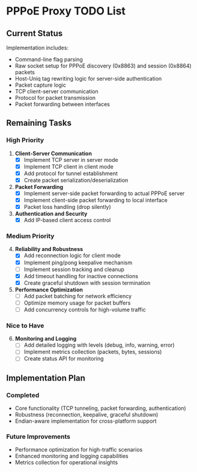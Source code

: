 # PPPoE Proxy TODO List

## Current Status

Implementation includes:
- Command-line flag parsing
- Raw socket setup for PPPoE discovery (0x8863) and session (0x8864) packets
- Host-Uniq tag rewriting logic for server-side authentication
- Packet capture logic
- TCP client-server communication
- Protocol for packet transmission
- Packet forwarding between interfaces

## Remaining Tasks

### High Priority

1. **Client-Server Communication**
   - [x] Implement TCP server in server mode
   - [x] Implement TCP client in client mode
   - [x] Add protocol for tunnel establishment
   - [x] Create packet serialization/deserialization

2. **Packet Forwarding**
   - [x] Implement server-side packet forwarding to actual PPPoE server
   - [x] Implement client-side packet forwarding to local interface
   - [x] Packet loss handling (drop silently)

3. **Authentication and Security**
   - [x] Add IP-based client access control

### Medium Priority

4. **Reliability and Robustness**
   - [x] Add reconnection logic for client mode
   - [x] Implement ping/pong keepalive mechanism
   - [ ] Implement session tracking and cleanup
   - [x] Add timeout handling for inactive connections
   - [x] Create graceful shutdown with session termination

5. **Performance Optimization**
   - [ ] Add packet batching for network efficiency
   - [ ] Optimize memory usage for packet buffers
   - [ ] Add concurrency controls for high-volume traffic

### Nice to Have

6. **Monitoring and Logging**
   - [ ] Add detailed logging with levels (debug, info, warning, error)
   - [ ] Implement metrics collection (packets, bytes, sessions)
   - [ ] Create status API for monitoring

## Implementation Plan

### Completed
- Core functionality (TCP tunneling, packet forwarding, authentication)
- Robustness (reconnection, keepalive, graceful shutdown)
- Endian-aware implementation for cross-platform support

### Future Improvements
- Performance optimization for high-traffic scenarios
- Enhanced monitoring and logging capabilities
- Metrics collection for operational insights